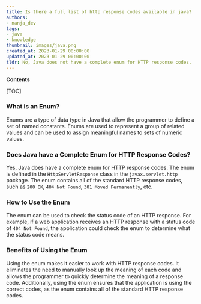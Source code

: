 ```yaml
---
title: Is there a full list of http response codes available in java?
authors:
- nanja_dev
tags:
- java
- knowledge
thumbnail: images/java.png
created_at: 2023-01-29 00:00:00
updated_at: 2023-01-29 00:00:00
tldr: No, Java does not have a complete enum for HTTP response codes.
---
```


**Contents**

[TOC]

### What is an Enum?
Enums are a type of data type in Java that allow the programmer to define a set of named constants. Enums are used to represent a group of related values and can be used to assign meaningful names to sets of numeric values. 

### Does Java have a Complete Enum for HTTP Response Codes?
Yes, Java does have a complete enum for HTTP response codes. The enum is defined in the `HttpServletResponse` class in the `javax.servlet.http` package. The enum contains all of the standard HTTP response codes, such as `200 OK`, `404 Not Found`, `301 Moved Permanently`, etc. 

### How to Use the Enum
The enum can be used to check the status code of an HTTP response. For example, if a web application receives an HTTP response with a status code of `404 Not Found`, the application could check the enum to determine what the status code means.

### Benefits of Using the Enum
Using the enum makes it easier to work with HTTP response codes. It eliminates the need to manually look up the meaning of each code and allows the programmer to quickly determine the meaning of a response code. Additionally, using the enum ensures that the application is using the correct codes, as the enum contains all of the standard HTTP response codes.
